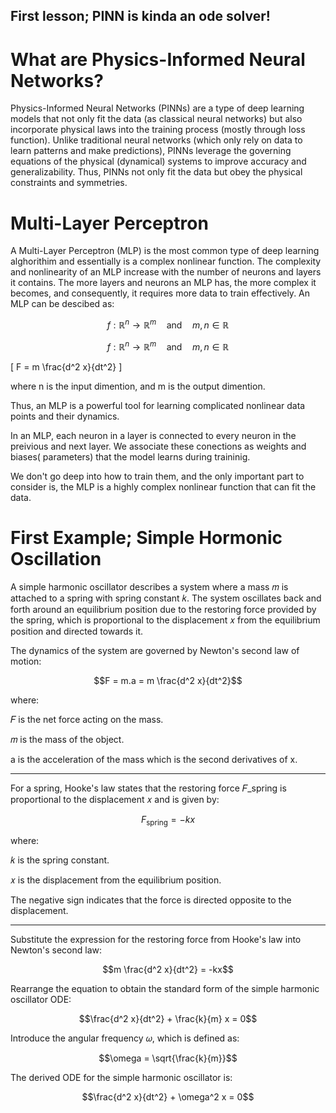 ## First lesson; PINN is kinda an ode solver!

# What are Physics-Informed Neural Networks?
Physics-Informed Neural Networks (PINNs) are a type of deep learning models that not only fit the data (as classical neural networks) but also incorporate physical laws into the training process (mostly through loss function). Unlike traditional neural networks (which only rely on data to learn patterns and make predictions), PINNs leverage the governing equations of the physical (dynamical) systems to improve accuracy and generalizability. Thus, PINNs not only fit the data but obey the physical constraints and symmetries.

# Multi-Layer Perceptron


A Multi-Layer Perceptron (MLP) is the most common type of deep learning alghorithim and essentially is a complex nonlinear function. The complexity and nonlinearity of an MLP increase with the number of neurons and layers it contains. The more layers and neurons an MLP has, the more complex it becomes, and consequently, it requires more data to train effectively. An MLP can be descibed as:

```math
f: \mathbb{R}^n \rightarrow \mathbb{R}^m \quad \text{and} \quad m, n \in \mathbb{R}
```
$$
f: \mathbb{R}^n \rightarrow \mathbb{R}^m \quad \text{and} \quad m, n \in \mathbb{R}
$$

\[ F = m \frac{d^2 x}{dt^2} \]

where n is the input dimention, and m is the output dimention.

Thus, an MLP is a powerful tool for learning complicated nonlinear data points and their dynamics.

In an MLP, each neuron in a layer is connected to every neuron in the preivious and next layer. We associate these conections as weights and biases( parameters) that the model learns during traininig.

We don't go deep into how to train them, and the only important part to consider is, the MLP is a highly complex nonlinear function that can fit the data.

# First Example; Simple Hormonic Oscillation

A simple harmonic oscillator describes a system where a mass 𝑚  is attached to a spring with spring constant 𝑘. The system oscillates back and forth around an equilibrium position due to the restoring force provided by the spring, which is proportional to the displacement 𝑥 from the equilibrium position and directed towards it.

The dynamics of the system are governed by Newton's second law of motion:

```math
F = m.a = m \frac{d^2 x}{dt^2}
```

where:

𝐹 is the net force acting on the mass.

𝑚 is the mass of the object.

a is the acceleration of the mass which is the second derivatives of x.

--------------------------------------------------------------------------


For a spring, Hooke's law states that the restoring force 𝐹_spring is proportional to the displacement 𝑥 and is given by:

```math
F_{\text{spring}} = -kx
```
where:

𝑘 is the spring constant.

𝑥 is the displacement from the equilibrium position.

The negative sign indicates that the force is directed opposite to the displacement.

----------------------------------------------------------------------------------

Substitute the expression for the restoring force from Hooke's law into Newton's second law:

```math
m \frac{d^2 x}{dt^2} = -kx
```

Rearrange the equation to obtain the standard form of the simple harmonic oscillator ODE:

```math
\frac{d^2 x}{dt^2} + \frac{k}{m} x = 0
```

Introduce the angular frequency 𝜔, which is defined as:

```math
\omega = \sqrt{\frac{k}{m}}
```

The derived ODE for the simple harmonic oscillator is:

```math
\frac{d^2 x}{dt^2} + \omega^2 x = 0
```




